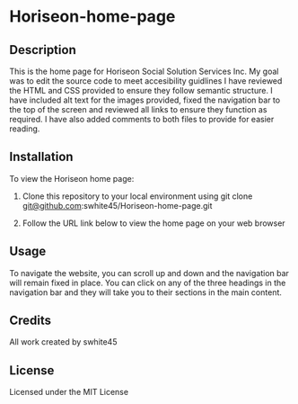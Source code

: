 # Horiseon-home-page
<h2> Description </h2>
This is the home page for Horiseon Social Solution Services Inc. My goal was to edit the source code to meet accesibility guidlines  
I have reviewed the HTML and CSS provided to ensure they follow semantic structure. I have included alt text for the images provided, fixed the navigation bar to the top of the screen and reviewed all links to ensure they function as required. I have also added comments to both files to provide for easier reading. 

<h2> Installation </h2>
To view the Horiseon home page:



1) Clone this repository to your local environment using
   git clone git@github.com:swhite45/Horiseon-home-page.git

2) Follow the URL link below to view the home page on your web browser 

<h2> Usage </h2>
To navigate the website, you can scroll up and down and the navigation bar will remain fixed in place.
You can click on any of the three headings in the navigation bar and they will take you to their sections in the main content. 

<h2> Credits </h2>
All work created by swhite45

<h2> License </h2>
Licensed under the MIT License
